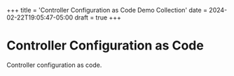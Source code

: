 +++
title = 'Controller Configuration as Code Demo Collection'
date = 2024-02-22T19:05:47-05:00
draft = true
+++

# Controller Configuration as Code

Controller configuration as code.
